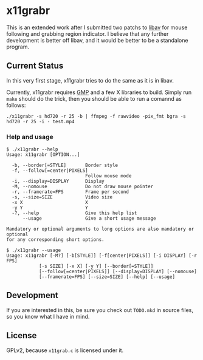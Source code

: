 x11grabr
========

This is an extended work after I submitted two patchs to [libav][] for mouse following and grabbing region indicator. I believe that any further development is better off libav, and it would be better to be a standalone program.

[libav]: http://libav.org/

Current Status
--------------

In this very first stage, x11grabr tries to do the same as it is in libav.

Currently, x11grabr requires [GMP][] and a few X libraries to build. Simply run `make` should do the trick, then you should be able to run a comannd as follows:

    ./x11grabr -s hd720 -r 25 -b | ffmpeg -f rawvideo -pix_fmt bgra -s hd720 -r 25 -i - test.mp4

[GMP]: http://gmplib.org/

### Help and usage

    $ ./x11grabr --help
    Usage: x11grabr [OPTION...]

      -b, --border[=STYLE]       Border style
      -f, --follow[=center|PIXELS]   
                                 Follow mouse mode
      -i, --display=DISPLAY      Display
      -M, --nomouse              Do not draw mouse pointer
      -r, --framerate=FPS        Frame per second
      -s, --size=SIZE            Video size
      -x X                       X
      -y Y                       Y
      -?, --help                 Give this help list
          --usage                Give a short usage message

    Mandatory or optional arguments to long options are also mandatory or optional
    for any corresponding short options.

    $ ./x11grabr --usage
    Usage: x11grabr [-M?] [-b[STYLE]] [-f[center|PIXELS]] [-i DISPLAY] [-r FPS]
                [-s SIZE] [-x X] [-y Y] [--border[=STYLE]]
                [--follow[=center|PIXELS]] [--display=DISPLAY] [--nomouse]
                [--framerate=FPS] [--size=SIZE] [--help] [--usage]

Development
-----------

If you are interested in this, be sure you check out `TODO.mkd` in source files, so you know what I have in mind.

License
-------

GPLv2, because `x11grab.c` is licensed under it.
